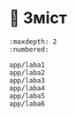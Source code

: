 # 🔎 Зміст

```{toctree}
:maxdepth: 2
:numbered:

app/laba1
app/laba2
app/laba3
app/laba4
app/laba5
app/laba6
```
